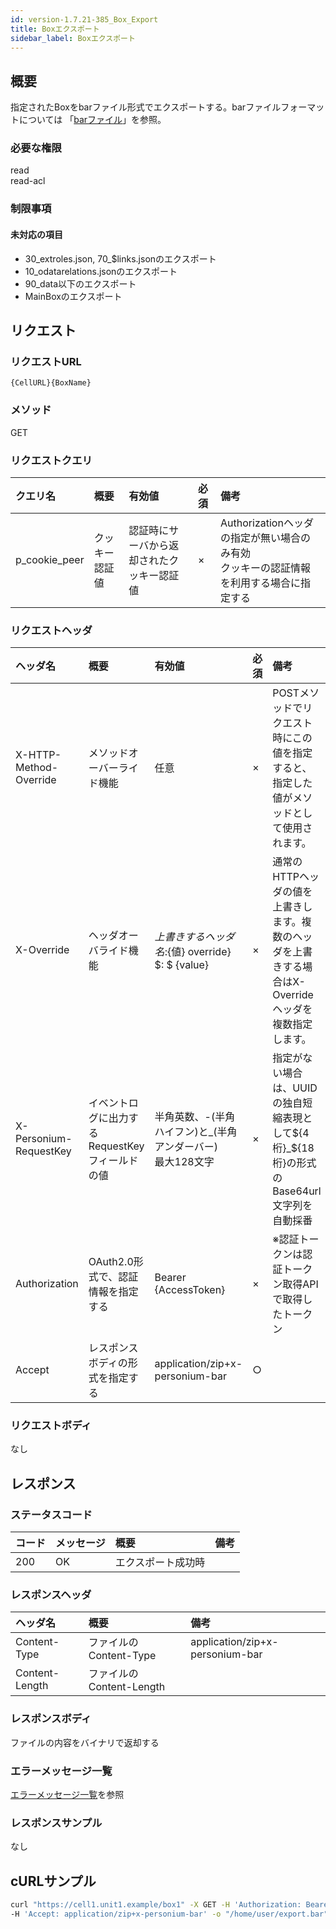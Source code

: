 ```yaml
---
id: version-1.7.21-385_Box_Export
title: Boxエクスポート
sidebar_label: Boxエクスポート
---
```

## 概要
指定されたBoxをbarファイル形式でエクスポートする。barファイルフォーマットについては 「[barファイル](301_Bar_File.md)」を参照。  

### 必要な権限
read  
read-acl  

### 制限事項
#### 未対応の項目
- 30_extroles.json, 70_$links.jsonのエクスポート
- 10_odatarelations.jsonのエクスポート
- 90_data以下のエクスポート
- MainBoxのエクスポート

## リクエスト
### リクエストURL
```
{CellURL}{BoxName}
```
### メソッド
GET  

### リクエストクエリ

|クエリ名|概要|有効値|必須|備考|
|:--|:--|:--|:--|:--|
|p_cookie_peer|クッキー認証値|認証時にサーバから返却されたクッキー認証値|×|Authorizationヘッダの指定が無い場合のみ有効<br>クッキーの認証情報を利用する場合に指定する|

### リクエストヘッダ

|ヘッダ名|概要|有効値|必須|備考|
|:--|:--|:--|:--|:--|
|X-HTTP-Method-Override|メソッドオーバーライド機能|任意|×|POSTメソッドでリクエスト時にこの値を指定すると、指定した値がメソッドとして使用されます。|
|X-Override|ヘッダオーバライド機能|${上書きするヘッダ名}:${値}  override} $: $ {value}|×|通常のHTTPヘッダの値を上書きします。複数のヘッダを上書きする場合はX-Overrideヘッダを複数指定します。|
|X-Personium-RequestKey|イベントログに出力するRequestKeyフィールドの値|半角英数、-(半角ハイフン)と_(半角アンダーバー)<br>最大128文字|×|指定がない場合は、UUIDの独自短縮表現として${4桁}_${18桁}の形式のBase64url文字列を自動採番|
|Authorization|OAuth2.0形式で、認証情報を指定する|Bearer {AccessToken}|×|※認証トークンは認証トークン取得APIで取得したトークン|
|Accept|レスポンスボディの形式を指定する|application/zip+x-personium-bar|○||

### リクエストボディ
なし  

## レスポンス
### ステータスコード
|コード|メッセージ|概要|備考|
|:--|:--|:--|:--|
|200|OK|エクスポート成功時||

### レスポンスヘッダ
|ヘッダ名|概要|備考|
|:--|:--|:--|
|Content-Type|ファイルのContent-Type|application/zip+x-personium-bar|
|Content-Length|ファイルのContent-Length||

### レスポンスボディ
ファイルの内容をバイナリで返却する  

### エラーメッセージ一覧
[エラーメッセージ一覧](004_Error_Messages.md)を参照  

### レスポンスサンプル
なし  

## cURLサンプル

```sh
curl "https://cell1.unit1.example/box1" -X GET -H 'Authorization: Bearer AA~PBDc...(省略)...FrTjA' \
-H 'Accept: application/zip+x-personium-bar' -o "/home/user/export.bar"
```
